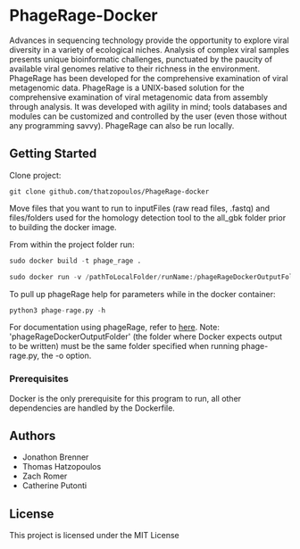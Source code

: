 # PhageRage-Docker

Advances in sequencing technology provide the opportunity to explore viral diversity in a variety of ecological niches. Analysis of complex viral samples presents unique bioinformatic challenges, punctuated by the paucity of available viral genomes relative to their richness in the environment. PhageRage has been developed for the comprehensive examination of viral metagenomic data. PhageRage is a UNIX-based solution for the comprehensive examination of viral metagenomic data from assembly through analysis. It was developed with agility in mind; tools databases and modules can be customized and controlled by the user (even those without any programming savvy). PhageRage can also be run locally.

## Getting Started

Clone project:
```
git clone github.com/thatzopoulos/PhageRage-docker
```

Move files that you want to run to inputFiles (raw read files, .fastq) and files/folders used for the homology detection tool to the all_gbk folder prior to building the docker image.

From within the project folder run:
```python
sudo docker build -t phage_rage .
```
```python
sudo docker run -v /pathToLocalFolder/runName:/phageRageDockerOutputFolder -i -t phage_rage
```

To pull up phageRage help for parameters while in the docker container:
```python
python3 phage-rage.py -h
```

For documentation using phageRage, refer to [here](github.com/jbren/phage-rage).
Note: 'phageRageDockerOutputFolder' (the folder where Docker expects output to be written) must be the same folder specified when running phage-rage.py, the -o option.

### Prerequisites

Docker is the only prerequisite for this program to run, all other dependencies are handled by the Dockerfile.

## Authors

* Jonathon Brenner
* Thomas Hatzopoulos
* Zach Romer
* Catherine Putonti

## License

This project is licensed under the MIT License
